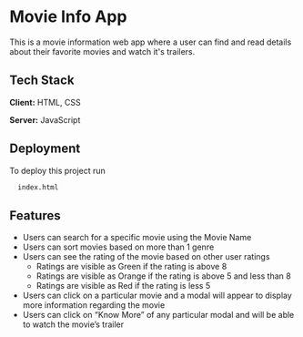 
# Movie Info App

This is a movie information web app where a user can find and read details about their favorite movies and watch it's trailers.


## Tech Stack

**Client:** HTML, CSS

**Server:** JavaScript


## Deployment

To deploy this project run

```bash
  index.html
```


## Features

- Users can search for a specific movie using the Movie Name
- Users can sort movies based on more than 1 genre
- Users can see the rating of the movie based on other user ratings
    - Ratings are visible as Green if the rating is above 8
    - Ratings are visible as Orange if the rating is above 5 and less than 8
    - Ratings are visible as Red if the rating is less 5
- Users can click on a particular movie and a modal will appear to display more information regarding the movie
- Users can click on “Know More” of any particular modal and will be able to watch the movie’s trailer
